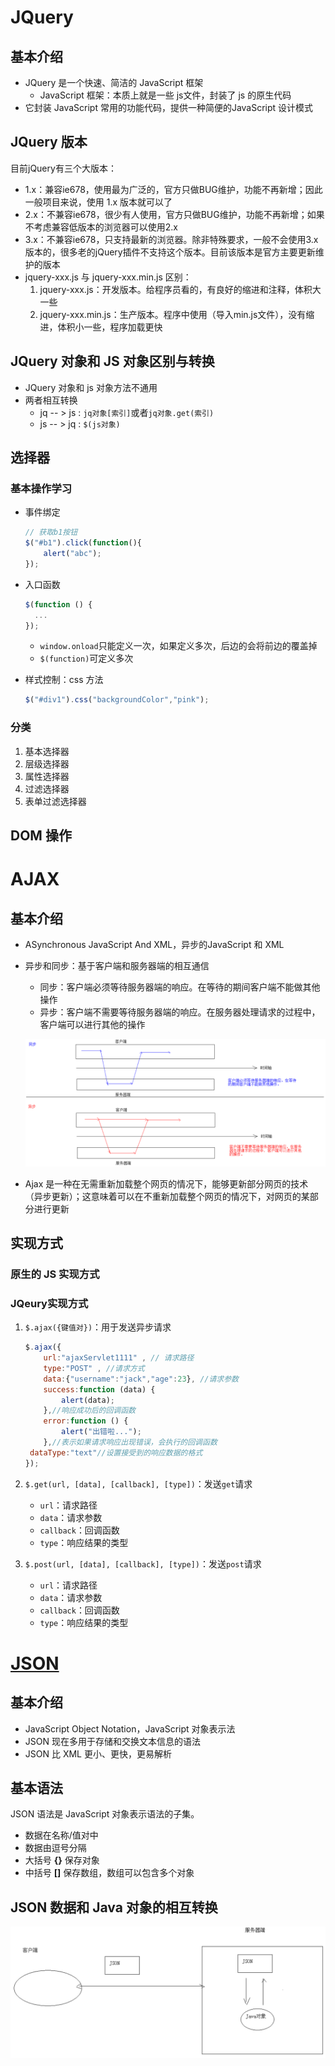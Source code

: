 # JQuery

## 基本介绍

- JQuery 是一个快速、简洁的 JavaScript 框架
  - JavaScript 框架：本质上就是一些 js文件，封装了 js 的原生代码
- 它封装 JavaScript 常用的功能代码，提供一种简便的JavaScript 设计模式

## JQuery 版本

目前jQuery有三个大版本：
- 1.x：兼容ie678，使用最为广泛的，官方只做BUG维护，功能不再新增；因此一般项目来说，使用 1.x 版本就可以了
- 2.x：不兼容ie678，很少有人使用，官方只做BUG维护，功能不再新增；如果不考虑兼容低版本的浏览器可以使用2.x
- 3.x：不兼容ie678，只支持最新的浏览器。除非特殊要求，一般不会使用3.x版本的，很多老的jQuery插件不支持这个版本。目前该版本是官方主要更新维护的版本
- jquery-xxx.js 与 jquery-xxx.min.js 区别：
  1. jquery-xxx.js：开发版本。给程序员看的，有良好的缩进和注释，体积大一些
  2. jquery-xxx.min.js：生产版本。程序中使用（导入min.js文件），没有缩进，体积小一些，程序加载更快

## JQuery 对象和 JS 对象区别与转换

- JQuery 对象和 js 对象方法不通用
- 两者相互转换
  -  jq -- > js : `jq对象[索引]`或者`jq对象.get(索引)`
  - js -- > jq : `$(js对象)`

## 选择器

### 基本操作学习

- 事件绑定

  ```js
  // 获取b1按钮
  $("#b1").click(function(){
      alert("abc");
  });
  ```

- 入口函数

  ```js
  $(function () {
  	...
  });
  ```

  - `window.onload`只能定义一次，如果定义多次，后边的会将前边的覆盖掉
  - `$(function)`可定义多次

- 样式控制：css 方法

  ```js
  $("#div1").css("backgroundColor","pink");
  ```

### 分类

1. 基本选择器
2. 层级选择器
3. 属性选择器
4. 过滤选择器
5. 表单过滤选择器

## DOM 操作

# AJAX

## 基本介绍

- ASynchronous JavaScript And XML，异步的JavaScript 和 XML

- 异步和同步：基于客户端和服务器端的相互通信

  - 同步：客户端必须等待服务器端的响应。在等待的期间客户端不能做其他操作
  - 异步：客户端不需要等待服务器端的响应。在服务器处理请求的过程中，客户端可以进行其他的操作

  ![异步和同步](pics/image-20210816171344105.png)

- Ajax 是一种在无需重新加载整个网页的情况下，能够更新部分网页的技术（异步更新）；这意味着可以在不重新加载整个网页的情况下，对网页的某部分进行更新

## 实现方式

### 原生的 JS 实现方式

### JQeury实现方式

1. `$.ajax({键值对})`：用于发送异步请求

   ```js
   $.ajax({
       url:"ajaxServlet1111" , // 请求路径
       type:"POST" , //请求方式
       data:{"username":"jack","age":23}, //请求参数
       success:function (data) {
           alert(data);
       },//响应成功后的回调函数
       error:function () {
           alert("出错啦...");
       },//表示如果请求响应出现错误，会执行的回调函数
   	dataType:"text"//设置接受到的响应数据的格式
   });
   ```

2. `$.get(url, [data], [callback], [type])`：发送`get`请求
   - `url`：请求路径
   - `data`：请求参数
   - `callback`：回调函数
   - `type`：响应结果的类型
3. `$.post(url, [data], [callback], [type])`：发送`post`请求
   - `url`：请求路径
   - `data`：请求参数
   - `callback`：回调函数
   - `type`：响应结果的类型

# [JSON](https://www.runoob.com/json/json-tutorial.html)

## 基本介绍

- JavaScript Object Notation，JavaScript 对象表示法
- JSON 现在多用于存储和交换文本信息的语法
- JSON 比 XML 更小、更快，更易解析

## 基本语法

JSON 语法是 JavaScript 对象表示语法的子集。

- 数据在名称/值对中
- 数据由逗号分隔
- 大括号 **{}** 保存对象
- 中括号 **[]** 保存数组，数组可以包含多个对象

## JSON 数据和 Java 对象的相互转换

![JSON数据和Java对象的相互转换](pics/image-20210816171430030.png)